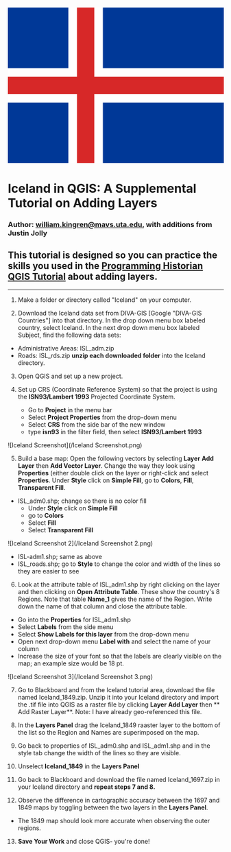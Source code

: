 ![Flag_of_Iceland.svg](/Flag_of_Iceland.svg.png)


# Iceland in QGIS: A Supplemental Tutorial on Adding Layers
### Author: william.kingren@mavs.uta.edu, with additions from Justin Jolly
## This tutorial is designed so you can practice the skills you used in the [Programming Historian QGIS Tutorial](http://programminghistorian.org/lessons/qgis-layers) about adding layers.

---------

1. Make a folder or directory called "Iceland" on your computer.

2. Download the Iceland data set from DIVA-GIS [Google "DIVA-GIS Countries"] into that directory. In the drop down menu box labeled country, select Iceland. In the next drop down menu box labeled Subject, find the following data sets: 
* Administrative Areas: ISL_adm.zip
* Roads: ISL_rds.zip
**unzip each downloaded folder** into the Iceland directory.

3. Open QGIS and set up a new project.

4. Set up CRS (Coordinate Reference System) so that the project is using the **ISN93/Lambert 1993** Projected Coordinate System.
	* Go to **Project** in the menu bar
	* Select **Project Properties** from the drop-down menu
	* Select **CRS** from the side bar of the new window
	* type **isn93** in the filter field, then select **ISN93/Lambert 1993**

![Iceland Screenshot](/Iceland Screenshot.png)

5. Build a base map: Open the following vectors by selecting **Layer** **Add Layer** then **Add Vector Layer**. Change the way they look using **Properties** (either double click on the layer or right-click and select **Properties**. Under **Style** click on **Simple Fill**, go to **Colors**, **Fill**, **Transparent Fill**.
* ISL_adm0.shp; change so there is no color fill
     * Under **Style** click on **Simple Fill**
     * go to **Colors**
     * Select **Fill**
     * Select **Transparent Fill**
     
![Iceland Screenshot 2](/Iceland Screenshot 2.png)

* ISL-adm1.shp; same as above
* ISL_roads.shp; go to **Style** to change the color and width of the lines so they are easier to see

6. Look at the attribute table of ISL_adm1.shp by right clicking on the layer and then clicking on **Open Attribute Table**. These show the country's 8 Regions. Note that table **Name_1** gives the name of the Region. Write down the name of that column and close the attribute table.
* Go into the **Properties** for ISL_adm1.shp
* Select **Labels** from the side menu
* Select **Show Labels for this layer** from the drop-down menu
* Open next drop-down menu **Label with** and select the name of your column
* Increase the size of your font so that the labels are clearly visible on the map; an example size would be 18 pt.

![Iceland Screenshot 3](/Iceland Screenshot 3.png)

7. Go to Blackboard and from the Iceland tutorial area, download the file named Iceland_1849.zip. Unzip it into your Iceland directory and import the .tif file into QGIS as a raster file by clicking **Layer** **Add Layer** then ** Add Raster Layer**. Note: I have already geo-referenced this file.

8. In the **Layers Panel** drag the Iceland_1849 raaster layer to the bottom of the list so the Region and Names are superimposed on the map.

9. Go back to properties of ISL_adm0.shp and ISL_adm1.shp and in the style tab change the width of the lines so they are visible.

10. Unselect **Iceland_1849** in the **Layers Panel**

11. Go back to Blackboard and download the file named Iceland_1697.zip in your Iceland directory and **repeat steps 7 and 8.**

12. Observe the difference in cartographic accuracy between the 1697 and 1849 maps by toggling between the two layers in the **Layers Panel**.
* The 1849 map should look more accurate when observing the outer regions. 

13. **Save Your Work** and close QGIS- you're done!

